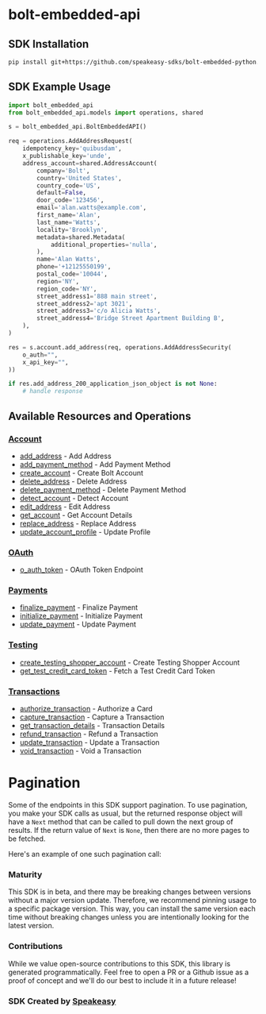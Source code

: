 # bolt-embedded-api

<!-- Start SDK Installation -->
## SDK Installation

```bash
pip install git+https://github.com/speakeasy-sdks/bolt-embedded-python.git
```
<!-- End SDK Installation -->

## SDK Example Usage
<!-- Start SDK Example Usage -->
```python
import bolt_embedded_api
from bolt_embedded_api.models import operations, shared

s = bolt_embedded_api.BoltEmbeddedAPI()

req = operations.AddAddressRequest(
    idempotency_key='quibusdam',
    x_publishable_key='unde',
    address_account=shared.AddressAccount(
        company='Bolt',
        country='United States',
        country_code='US',
        default=False,
        door_code='123456',
        email='alan.watts@example.com',
        first_name='Alan',
        last_name='Watts',
        locality='Brooklyn',
        metadata=shared.Metadata(
            additional_properties='nulla',
        ),
        name='Alan Watts',
        phone='+12125550199',
        postal_code='10044',
        region='NY',
        region_code='NY',
        street_address1='888 main street',
        street_address2='apt 3021',
        street_address3='c/o Alicia Watts',
        street_address4='Bridge Street Apartment Building B',
    ),
)

res = s.account.add_address(req, operations.AddAddressSecurity(
    o_auth="",
    x_api_key="",
))

if res.add_address_200_application_json_object is not None:
    # handle response
```
<!-- End SDK Example Usage -->

<!-- Start SDK Available Operations -->
## Available Resources and Operations


### [Account](docs/sdks/account/README.md)

* [add_address](docs/sdks/account/README.md#add_address) - Add Address
* [add_payment_method](docs/sdks/account/README.md#add_payment_method) - Add Payment Method
* [create_account](docs/sdks/account/README.md#create_account) - Create Bolt Account
* [delete_address](docs/sdks/account/README.md#delete_address) - Delete Address
* [delete_payment_method](docs/sdks/account/README.md#delete_payment_method) - Delete Payment Method
* [detect_account](docs/sdks/account/README.md#detect_account) - Detect Account
* [edit_address](docs/sdks/account/README.md#edit_address) - Edit Address
* [get_account](docs/sdks/account/README.md#get_account) - Get Account Details
* [replace_address](docs/sdks/account/README.md#replace_address) - Replace Address
* [update_account_profile](docs/sdks/account/README.md#update_account_profile) - Update Profile

### [OAuth](docs/sdks/oauth/README.md)

* [o_auth_token](docs/sdks/oauth/README.md#o_auth_token) - OAuth Token Endpoint

### [Payments](docs/sdks/payments/README.md)

* [finalize_payment](docs/sdks/payments/README.md#finalize_payment) - Finalize Payment
* [initialize_payment](docs/sdks/payments/README.md#initialize_payment) - Initialize Payment
* [update_payment](docs/sdks/payments/README.md#update_payment) - Update Payment

### [Testing](docs/sdks/testing/README.md)

* [create_testing_shopper_account](docs/sdks/testing/README.md#create_testing_shopper_account) - Create Testing Shopper Account
* [get_test_credit_card_token](docs/sdks/testing/README.md#get_test_credit_card_token) - Fetch a Test Credit Card Token

### [Transactions](docs/sdks/transactions/README.md)

* [authorize_transaction](docs/sdks/transactions/README.md#authorize_transaction) - Authorize a Card
* [capture_transaction](docs/sdks/transactions/README.md#capture_transaction) - Capture a Transaction
* [get_transaction_details](docs/sdks/transactions/README.md#get_transaction_details) - Transaction Details
* [refund_transaction](docs/sdks/transactions/README.md#refund_transaction) - Refund a Transaction
* [update_transaction](docs/sdks/transactions/README.md#update_transaction) - Update a Transaction
* [void_transaction](docs/sdks/transactions/README.md#void_transaction) - Void a Transaction
<!-- End SDK Available Operations -->



<!-- Start Dev Containers -->



<!-- End Dev Containers -->



<!-- Start Pagination -->
# Pagination

Some of the endpoints in this SDK support pagination. To use pagination, you make your SDK calls as usual, but the
returned response object will have a `Next` method that can be called to pull down the next group of results. If the
return value of `Next` is `None`, then there are no more pages to be fetched.

Here's an example of one such pagination call:


<!-- End Pagination -->

<!-- Placeholder for Future Speakeasy SDK Sections -->



### Maturity

This SDK is in beta, and there may be breaking changes between versions without a major version update. Therefore, we recommend pinning usage
to a specific package version. This way, you can install the same version each time without breaking changes unless you are intentionally
looking for the latest version.

### Contributions

While we value open-source contributions to this SDK, this library is generated programmatically.
Feel free to open a PR or a Github issue as a proof of concept and we'll do our best to include it in a future release!

### SDK Created by [Speakeasy](https://docs.speakeasyapi.dev/docs/using-speakeasy/client-sdks)
